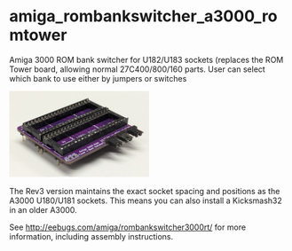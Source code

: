 # amiga_rombankswitcher_a3000_romtower
Amiga 3000 ROM bank switcher for U182/U183 sockets (replaces the ROM Tower board, allowing normal 27C400/800/160 parts. User can select which bank to use either by jumpers or switches

<IMG SRC="img/2025_04_09_3000_tower_switcher_rev3_profile1.jpg" WIDTH="50%">

The Rev3 version maintains the exact socket spacing and positions as the A3000 U180/U181 sockets. This means you can also install a Kicksmash32 in an older A3000.

See http://eebugs.com/amiga/rombankswitcher3000rt/ for more information, including assembly instructions.
